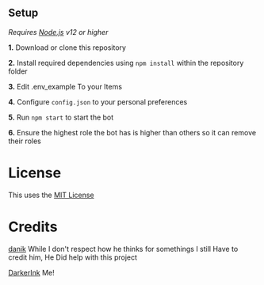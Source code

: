 ## Setup

_Requires [Node.js](https://nodejs.org) v12 or higher_

**1.** Download or clone this repository

**2.** Install required dependencies using `npm install` within the repository folder

**3.** Edit .env_example To your Items

**4.** Configure `config.json` to your personal preferences

**5.** Run `npm start` to start the bot

**6.** Ensure the highest role the bot has is higher than others so it can remove their roles


# License
This uses the [MIT License](https://github.com/Darker-Ink/Fall-Bot/blob/master/LICENSE)

# Credits

[danik](https://github.com/danik4985) While I don't respect how he thinks for somethings I still Have to credit him, He Did help with this project

[DarkerInk](https://github.com/Darker-Ink) Me!
